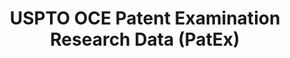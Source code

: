 ---
bigquery: https://console.cloud.google.com/bigquery?p=patents-public-data&d=uspto_oce_pair&page=dataset
citation: 'Graham, S. Marco, A., and Miller, A. (2015). “The USPTO Patent Examination
  Research Dataset: A Window on the Process of Patent Examination.”'
contributors: Graham, S. Marco, A., Miller, A.
cost: None
description: The latest version of PatEx (referred to below as the 2020 release) contains
  detailed information on nearly 11.9 million publicly-viewable provisional and non-provisional
  patent applications to the USPTO and over 4.6 million Patent Cooperation Treaty
  (PCT) applications. It is based on data that OCE downloaded from the Patent Examination
  Data System (PEDS) in April, 2021. The PEDS data are sourced from Public PAIR. The
  first time that OCE used PEDS as the basis of PatEx was for the 2019 release. We
  took the PEDS data and organized it into the familiar PatEx data files, which are
  based on the organization of the Public PAIR portal. The data files include information
  on each application’s characteristics, prosecution history, continuation history,
  claims of foreign priority, patent term adjustment history, publication history,
  and correspondence address information.
documentation: 'For the 2019 and later releases, new technical documentation is available
  https://www.uspto.gov/sites/default/files/documents/PatEx-2019-Technical-Doc.pdf


  A document describing the 2014-2017 data sets is available and can be cited as:
  Graham, Stuart J.H. and Marco, Alan C. and Miller, Richard, The USPTO Patent Examination
  Research Dataset: A Window on the Process of Patent Examination (November 30, 2015).
  Available at SSRN: https://ssrn.com/abstract=2702637.'
last_edit: Mon, 04 Apr 2022 19:06:22 GMT
location: https://www.uspto.gov/ip-policy/economic-research/research-datasets/patent-examination-research-dataset-public-pair
maintained_by: EconomicsData@uspto.gov
related_publications: https://ssrn.com/abstract=29956744, https://ssrn.com/abstract=2702637
schema_fields: '[''event_code'', ''patent_number'', ''inventor_name_last'', ''uspc_class'',
  ''examiner_name_first'', ''inventor_country_name'', ''earliest_pgpub_date'', ''filing_date'',
  ''appl_status_code'', ''examiner_name_middle'', ''invention_subject_matter'', ''file_location'',
  ''inventor_rank'', ''correspondence_region_name'', ''correspondence_region_code'',
  ''correspondence_name_line_1'', ''wipo_pub_date'', ''small_entity_indicator'', ''child_filing_date'',
  ''application_number_pair'', ''correspondence_street_line_1'', ''correspondence_country_code'',
  ''foreign_parent_date'', ''invention_title'', ''status_description'', ''aia_first_to_file'',
  ''earliest_pgpub_number'', ''application_number'', ''inventor_address_type'', ''application_type'',
  ''inventor_country_code'', ''inventor_name_first'', ''foreign_parent_id'', ''correspondence_country_name'',
  ''uspc_subclass'', ''correspondence_postal_code'', ''sequence_number'', ''continuation_type'',
  ''abandon_date'', ''wipo_pub_number'', ''child_application_number'', ''confirm_number'',
  ''parent_country_code'', ''patent_issue_date'', ''inventor_region_code'', ''disposal_type'',
  ''correspondence_street_line_2'', ''parent_country'', ''examiner_name_last'', ''appl_status_date'',
  ''parent_filing_date'', ''recorded_date'', ''status_code'', ''file_location_date'',
  ''examiner_art_unit'', ''inventor_name_middle'', ''correspondence_name_line_2'',
  ''examiner_id'', ''correspondence_city'', ''customer_number'', ''event_description'',
  ''parent_application_number'', ''atty_docket_number'']'
shortname: patex
tags:
- patents
- legal
- history
terms_of_use: 'USPTO’s online databases are not designed or intended to be a source
  for bulk downloads of USPTO data when accessed through the website’s interfaces.
  Individuals, companies, IP addresses, or blocks of IP addresses who, in effect,
  deny or decrease service by generating unusually high numbers of database accesses
  (searches, pages, or hits), whether generated manually or in an automated fashion,
  may be denied access to USPTO servers without notice.


  Bulk data products may be separately obtained from the USPTO, either for free or
  at the cost of dissemination. For details, see information on Electronic Bulk Data
  Products: https://www.uspto.gov/learning-and-resources/electronic-bulk-data-products'
title: USPTO OCE Patent Examination Research Data (PatEx)
uuid: 4342caa7-23af-420c-b2f6-6088f133df6a
---